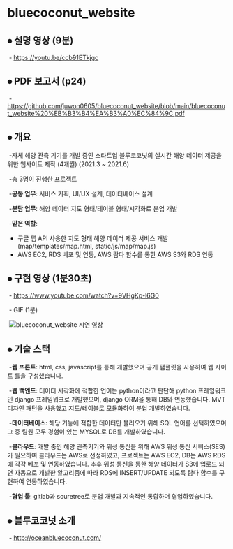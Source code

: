# bluecoconut_website



## **⦁ 설명 영상 (9분)**

​	- https://youtu.be/ccb91ETkjgc


## **⦁ PDF 보고서 (p24)**

​	- https://github.com/juwon0605/bluecoconut_website/blob/main/bluecoconut_website%20%EB%B3%B4%EA%B3%A0%EC%84%9C.pdf


## **⦁ 개요**

​	-자체 해양 관측 기기를 개발 중인 스타트업 블루코코넛의 실시간 해양 데이터 제공을 위한 웹사이트 제작 (4개월) (2021.3 ~ 2021.6)

​	-총 3명이 진행한 프로젝트

​	-**공동 업무**: 서비스 기획, UI/UX 설계, 데이터베이스 설계

​	-**분담 업무**: 해양 데이터 지도 형태/테이블 형태/시각화로 분업 개발

​	-**맡은 역할**: 
- 구글 맵 API 사용한 지도 형태 해양 데이터 제공 서비스 개발(map/templates/map.html, static/js/map/map.js) 
- AWS EC2, RDS 베포 및 연동, AWS 람다 함수를 통한 AWS S3와 RDS 연동


## **⦁ 구현 영상 (1분30초)**

​	- https://www.youtube.com/watch?v=9VHgKp-l6G0

​	- GIF (1분)

​	![bluecoconut_website 시연 영상](https://user-images.githubusercontent.com/58173061/125639419-38925724-a2d9-4d8c-8685-d5a702bb9f05.gif)



## **⦁ 기술 스택**

​	-**웹 프론트**: html, css, javascript를 통해 개발했으며 공개 탬플릿을 사용하여 웹 사이트 틀을 구성했습니다.

​	-**웹 백엔드**: 데이터 시각화에 적합한 언어는 python이라고 판단해 python 프레임워크인 django 프레임워크로 개발했으며, django ORM을 통해 DB와 연동했습니다. MVT 디자인 패턴을 사용했고 지도/테이블로 모듈화하여 분업 개발하였습니다.

​	-**데이터베이스**: 해당 기능에 적합한 데이터만 불러오기 위해 SQL 언어를 선택하였으며 그 중 팀원 모두 경험이 있는 MYSQL로 DB를 개발하였습니다.

​	-**클라우드**: 개발 중인 해양 관측기기와 위성 통신을 위해 AWS 위성 통신 서비스(SES)가 필요하여 클라우드는 AWS로 선정하였고, 프로젝트는 AWS EC2, DB는 AWS RDS에 각각 베포 및 연동하였습니다. 추후 위성 통신을 통한 해양 데이터가 S3에 업로드 되면 자동으로 개발한 알고리즘에 따라 RDS에 INSERT/UPDATE 되도록 람다 함수를 구현하여 연동하였습니다. 

​	-**협업 툴**: gitlab과 souretree로 분업 개발과 지속적인 통합하며 협업하였습니다.


## **⦁ 블루코코넛 소개**

​	- http://oceanbluecoconut.com/

